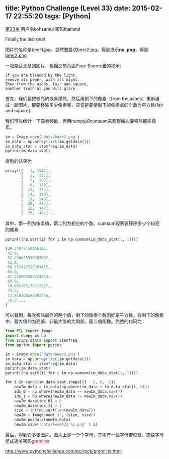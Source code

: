 title: Python Challenge (Level 33)
date: 2015-02-17 22:55:20
tags: [Python]
---

[第33关](http://www.pythonchallenge.com/pc/rock/beer.html) 用户名kohsamui 密码thailand

Finally,the last one!

图片的名称是beer1.jpg，显然要尝试beer2.jpg，得到提示**no, png**，得到[beer2.png](http://www.pythonchallenge.com/pc/rock/beer2.png)

一张杂乱无章的图片，根据之前页面Page Source里的提示:
```
If you are blinded by the light,
remove its power, with its might.
Then from the ashes, fair and square,
another truth at you will glare.
```

<!-- more -->

首先，我们要把较亮的像素移除，然后用剩下的像素（from the ashes）重新组成一副图片。那要移除多少像素呢，应该是要使剩下的像素点的个数为平方数(fair and square).

我们可以统计一下像素频数，再用numpy的cumsum来观察每次要移除那些像素。
``` Python
im = Image.open('data/beer2.png')
im_data = np.array(list(im.getdata()))
im_data_stat = itemfreq(im_data)
pprint(im_data_stat)
```
得到的结果为
``` Python
array([[   1, 1532],
       [   2,  232],
       [   7,  963],
       [   8,  189],
       [  13,  724],
       [  14,  329],
       [  19,  549],
       [  20,  243],
       [  25,  144],
       [  26,  424] ...
```
其中，第一列为像素值，第二列为相应的个数。cumsum观察要移除多少个较亮的像素
``` Python
pprint([np.sqrt(i) for i in np.cumsum(im_data_stat[:, 1])])

[39.14077158156185,
 42.0,
 52.220685556587632,
 54.0,
 60.332412515993425,
 63.0,
 67.216069507224233,
 69.0,
 70.035705179572517,
 73.0,
 73.810568348983736,
 76.0 ...
]
```
可以看到，每次移除最亮的两个值，剩下的像素个数刚好是平方数。将剩下的像素中，最大值的为亮部，非最大值的为暗部，画二值图像。完整的代码为：
``` Python
from PIL import Image
import numpy as np
from scipy.stats import itemfreq
from pprint import pprint

im = Image.open('data/beer2.png')
im_data = np.array(list(im.getdata()))
im_data_stat = itemfreq(im_data)
pprint(im_data_stat)
pprint([np.sqrt(i) for i in np.cumsum(im_data_stat[:, 1])])

for i in range(im_data_stat.shape[0] - 2, 0, -2):
    newIm_data = im_data[np.where(im_data < im_data_stat[i, 0])]
    idx_0 = np.where(newIm_data == newIm_data.max())
    idx_1 = np.where(newIm_data != newIm_data.max())
    newIm_data[idx_0] = 0
    newIm_data[idx_1] = 1
    size = int(np.sqrt(len(newIm_data)))
    newIm = Image.new('1', (size, size))
    newIm.putdata(newIm_data)
    newIm.save('data/level33_%i.png' % i)
```

最后，得到许多张图片。图片上是一个个字母，其中有一些字母带框框，这些字母组成通关密码<font color="red">gremlins</font>

http://www.pythonchallenge.com/pc/rock/gremlins.html
